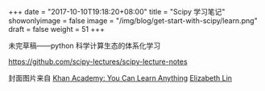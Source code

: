 +++
date = "2017-10-10T19:18:20+08:00"
title = "Scipy 学习笔记"
showonlyimage = false
image = "/img/blog/get-start-with-scipy/learn.png"
draft = false
weight = 51
+++

未完草稿——python 科学计算生态的体系化学习
<!--more-->

https://github.com/scipy-lectures/scipy-lecture-notes

封面图片来自 [Khan Academy: You Can Learn Anything](https://dribbble.com/shots/1701940-Khan-Academy-You-Can-Learn-Anything) <a href="https://dribbble.com/lalizlabeth"><i class="fa fa-dribbble" aria-hidden="true"></i> Elizabeth Lin</a>  

